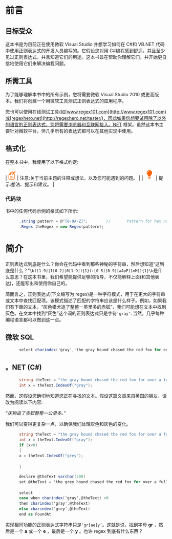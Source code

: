 # 前言

## 目标受众

这本书是为目前正在使用微软 Visual Studio 并想学习如何在 C#和 VB.NET 代码中使用正则表达式的开发人员编写的。它假设您对用 C#编程感到舒适，并且至少见过正则表达式，并且知道它们的用途。这本书旨在帮助你理解它们，并开始更自信地使用它们来解决编程问题。

## 所需工具

为了能够理解本书中的所有示例，您将需要微软 Visual Studio 2010 或更高版本。我们将创建一个用微软工具测试正则表达式的应用程序。

您也可以使用在线测试工具(如[www.regex101.com](http://www.regex101.com)或[regexhero.net](http://regexhero.net/tester/)，因此如果您想要试用除了以外的语言的正则表达式，您将需要浏览器和互联网接入。NET 框架。虽然这本书主要针对微软平台，但几乎所有的表达式都可以在其他实现中使用。

## 格式化

在整本书中，我使用了以下格式约定:

| ![](img/note.png) | 注意:关于当前主题的注释或想法，以及您可能遇到的问题。 |
| ![](img/tip.png) | 提示:想法、提示和建议。 |

### 代码块

书中的任何代码示例的格式如下所示:

```cs
      .string pattern = @"[0-9A-Z]";        //       Pattern for hex number
      .Regex theRegex = new Regex(pattern);

```

# 简介

正则表达式到底是什么？你会在代码中看到那些神秘的字符串，然后想知道“这到底是什么？”`\b([1-9]|1[0-2]|0[1-9]){1}(:[0-5][0-9][aApP][mM]){1}\b`是什么意思？在这本书里，我们希望能提供足够的指导，不仅能解释上面(和其他表达)，还能写出和使用你自己的。

简而言之，正则表达式(下文缩写为 regex)是一种字符模式，用于在更大的字符串或文本中查找匹配项。该模式描述了匹配的字符串应该是什么样子。例如，如果我们有下面的文本，“灰色猎犬追了整整一英里多的赤狐”，我们可能想在文本中找到灰色。在文本中找到“灰色”这个词的正则表达式只是字符`‘gray’.`当然，几乎每种编程语言都可以做到这一点。

## 微软 SQL

```cs
      select charindex('gray','the gray hound chased the red fox for over a full mile') as foundAt

```

## 。NET (C#)

```cs
      string theText = "the gray hound chased the red fox for over a full mile";
      int x = theText.IndexOf("gray");

```

然而，这假设您确切地知道您正在寻找的文本。假设这篇文章来自英国的朋友，请改为阅读以下内容:

*“灰狗追了赤狐整整一公里多。”*

我们可以变得更复杂一点，以确保我们处理灰色和灰色的变化。

```cs
      string theText = "the gray hound chased the red fox for over a full mile";
      int x = theText.IndexOf("gray");
      if (x<0)
      {
      x = theText.IndexOf("grey");

      }

```

```cs
      declare @theText varchar(200)
      set @theText = 'the grey hound chased the red fox for over a full kilometer'

      select
      case when charindex('gray',@theText) >0
      then charindex('gray',@theText)
      else charindex('grey',@theText)
      end as FoundAt

```

实现相同功能的正则表达式字符串只是`‘gr[ae]y’`。这就是说，找到字母 **gr** ，然后是一个 **a** 或一个 **e** ，最后是一个 **y** 。也许 regex 到底有什么东西？